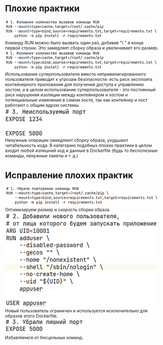 # Плохие практики
![imgs/badpractice1.png](imgs/badpractice1.png)<br>
Команду RUN можно было вызвать один раз, добавив "\ " в конце первой строки.
Это замедляет сборку образа и увеличивает его размер.<br>
![imgs/badpractice2.png](imgs/badpractice1.png)<br>
Использование суперпользователя вместо непривилигированного пользователя
приводит к угрозам безопасности:
есть риск эксплоита контейнерного приложения
для получения доступа к управлению хостом,
и в целом использование суперпользователя - это постоянный риск
нарушения изоляции между контейнером и хостом
и потенциальные изменения в самом хосте,
так как контейнер и хост работают с общим ядром системы.<br>
![imgs/badpractice3.png](imgs/badpractice3.png)<br>
Ненужные операции замедляют сборку образа,
ухудшают читабельность кода.
В категорию подобных плохих практики
в целом входит любой излишний код и данные в Dockerfile
(будь то бесполезные команды, ненужные пакеты и т. д.)<br>
# Исправление плохих практик
![imgs/badpractice1-fixed.png](imgs/badpractice1-fixed.png)<br>
Оптимизируем размер и скорость сборки образа.<br>
![imgs/badpractice2-fixed.png](imgs/badpractice2-fixed.png)<br>
Новый пользователь ограничен и используется исключительно для образов
этого Dockerfile.<br>
![imgs/badpractice3-fixed.png](imgs/badpractice3-fixed.png)<br>
Избавляемся от бесцельных команд.<br>


